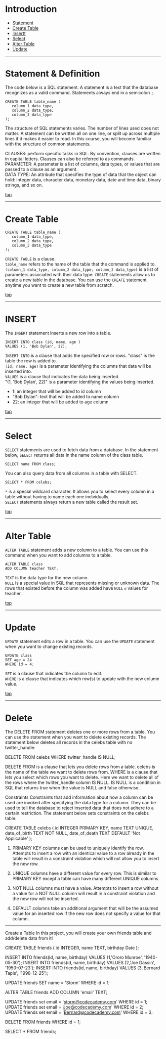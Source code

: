 
# Introduction

+ [Statement](#statement-&-definition)
+ [Create Table](#create-table)
+ [Insertt](#insert)
+ [Select](#select)
+ [Alter Table](#alter-table)
+ [Update](#update)

***
# Statement & Definition  
The code below is a SQL statement. A statement is a text that the database recognizes as a valid command. Statements always end in a semicolon `;`.
```
CREATE TABLE table_name (
   column_1 data_type, 
   column_2 data_type, 
   column_3 data_type
);
```
The structure of SQL statements varies. The number of lines used does not matter. A statement can be written all on one line, or split up across multiple lines if it makes it easier to read. In this course, you will become familiar with the structure of common statements.  

CLAUSES: perform specific tasks in SQL. By convention, clauses are written in capital letters. Clauses can also be referred to as commands. 
PARAMETER: A parameter is a list of columns, data types, or values that are passed to a clause as an argument.  
DATA TYPE: An attribute that specifies the type of data that the object can hold: integer data, character data, monetary data, date and time data, binary strings, and so on.  

[top](#introduction)
***
# Create Table   
```
CREATE TABLE table_name (
   column_1 data_type, 
   column_2 data_type, 
   column_3 data_type
);
```
`CREATE TABLE` is a clause.  
`table_name` refers to the name of the table that the command is applied to.  
`(column_1 data_type, column_2 data_type, column_3 data_type)` is a list of parameters associated with their data type.
`CREATE` statements allow us to create a new table in the database. You can use the `CREATE` statement anytime you want to create a new table from scratch.  

[top](#introduction)  
***  
# INSERT
The `INSERT` statement inserts a new row into a table.
```
INSERT INTO class (id, name, age ) 
VALUES (1, 'Bob Dylan', 22);
```
`INSERT INTO` is a clause that adds the specified row or rows. "class" is the table the row is added to.  
`(id, name, age)` is a parameter identifying the columns that data will be inserted into.  
`VALUES` is a clause that indicates the data being inserted.  
"(1, 'Bob Dylan', 22)" is a parameter identifying the values being inserted.
   + 1:             an integer that will be added to id column
   + "Bob Dylan":   text that will be added to name column
   + 22:            an integer that will be added to age column

[top](#introduction)
***
# Select
`SELECT` statements are used to fetch data from a database. In the statement below, `SELECT` returns all data in the name column of the class table.  
```
SELECT name FROM class;
```
You can also query data from all columns in a table with SELECT.  
```
SELECT * FROM celebs;
``` 
`*` is a special wildcard character. It allows you to select every column in a table without having to name each one individually.  
`SELECT` statements always return a new table called the result set.  

[top](#introduction)
***
# Alter Table
`ALTER TABLE` statement adds a new column to a table. You can use this command when you want to add columns to a table.  
```
ALTER TABLE class 
ADD COLUMN teacher TEXT;
```
`TEXT` is the data type for the new column.  
`NULL` is a special value in SQL that represents missing or unknown data. The rows that existed before the column was added have `NULL` `∅` values for teacher.

[top](#introduction)  
***
# Update
`UPDATE` statement edits a row in a table. You can use the `UPDATE` statement when you want to change existing records.  
```
UPDATE class 
SET age = 24 
WHERE id = 4; 
```
`SET` is a clause that indicates the column to edit.  
`WHERE` is a clause that indicates which row(s) to update with the new column value.  

[top](#introduction)  
***
# Delete
The DELETE FROM statement deletes one or more rows from a table. You can use the statement when you want to delete existing records. The statement below deletes all records in the celebs table with no twitter_handle:

DELETE FROM celebs 
WHERE twitter_handle IS NULL;
 
DELETE FROM is a clause that lets you delete rows from a table.
celebs is the name of the table we want to delete rows from.
WHERE is a clause that lets you select which rows you want to delete. Here we want to delete all of the rows where the twitter_handle column IS NULL.
IS NULL is a condition in SQL that returns true when the value is NULL and false otherwise.

Constraints
Constraints that add information about how a column can be used are invoked after specifying the data type for a column. They can be used to tell the database to reject inserted data that does not adhere to a certain restriction. The statement below sets constraints on the celebs table.

CREATE TABLE celebs (
   id INTEGER PRIMARY KEY, 
   name TEXT UNIQUE,
   date_of_birth TEXT NOT NULL,
   date_of_death TEXT DEFAULT 'Not Applicable'
);
 
1. PRIMARY KEY columns can be used to uniquely identify the row. Attempts to insert a row with an identical value to a row already in the table will result in a constraint violation which will not allow you to insert the new row.

2. UNIQUE columns have a different value for every row. This is similar to PRIMARY KEY except a table can have many different UNIQUE columns.

3. NOT NULL columns must have a value. Attempts to insert a row without a value for a NOT NULL column will result in a constraint violation and the new row will not be inserted.

4. DEFAULT columns take an additional argument that will be the assumed value for an inserted row if the new row does not specify a value for that column.



----------------------------------------------------

Create a Table
In this project, you will create your own friends table and add/delete data from it!

CREATE TABLE friends (
  id INTEGER,
  name TEXT,
  birthday Date
);

INSERT INTO friends(id, name, birthday)
VALUES (1,'Ororo Munroe', '1940-05-30');
INSERT INTO friends(id, name, birthday)
VALUES (2,'Joe Dassin', '1950-07-23');
INSERT INTO friends(id, name, birthday)
VALUES (3,'Bernard Tapis', '1998-12-25');

UPDATE friends
SET name = 'Storm' 
WHERE id = 1; 

ALTER TABLE friends 
ADD COLUMN 'email' TEXT;

UPDATE friends
set email = 'storm@codecademy.com'
WHERE id = 1;
UPDATE friends
set email = 'Joe@codecademy.com'
WHERE id = 2;
UPDATE friends
set email = 'Bernard@codecademy.com'
WHERE id = 3;

DELETE FROM friends
WHERE id = 1;

SELECT * FROM friends;

